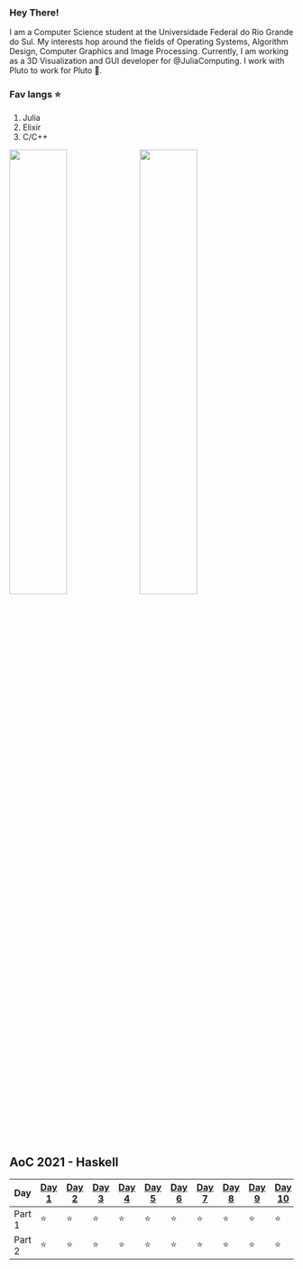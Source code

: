 ### Hey There!

I am a Computer Science student at the Universidade Federal do Rio Grande do Sul. My interests hop around the fields of Operating Systems, Algorithm Design, Computer Graphics and Image Processing. Currently, I am working as a 3D Visualization and GUI developer for @JuliaComputing. I work with Pluto to work for Pluto 🎈.

### Fav langs ⭐

1. Julia
2. Elixir
3. C/C++

<img  style="width: 45%;" src="https://github-readme-stats.vercel.app/api?username=ghaetinger&include_all_commits=true&show_icons=true&hide_title=true&hide_border=true&theme=gradient&bg_color=30,e96443,904e95&title_color=fff&text_color=fff" />
<img  style="width: 45%;" src="https://github-readme-streak-stats.herokuapp.com?user=ghaetinger&theme=jollye_border=true"/>

<!--- advent_readme_stars table --->
## AoC 2021 - Haskell

Day    | [Day 1](https://adventofcode.com/2021/day/1) | [Day 2](https://adventofcode.com/2021/day/2) | [Day 3](https://adventofcode.com/2021/day/3) | [Day 4](https://adventofcode.com/2021/day/4) | [Day 5](https://adventofcode.com/2021/day/5) | [Day 6](https://adventofcode.com/2021/day/6) | [Day 7](https://adventofcode.com/2021/day/7) | [Day 8](https://adventofcode.com/2021/day/8) | [Day 9](https://adventofcode.com/2021/day/9) | [Day 10](https://adventofcode.com/2021/day/10) | [Day 11](https://adventofcode.com/2021/day/11) | [Day 12](https://adventofcode.com/2021/day/12) | [Day 13](https://adventofcode.com/2021/day/13) | [Day 14](https://adventofcode.com/2021/day/14) | [Day 15](https://adventofcode.com/2021/day/15) | [Day 16](https://adventofcode.com/2021/day/16) | [Day 17](https://adventofcode.com/2021/day/17) | [Day 18](https://adventofcode.com/2021/day/18) | [Day 19](https://adventofcode.com/2021/day/19) | [Day 20](https://adventofcode.com/2021/day/20) | [Day 21](https://adventofcode.com/2021/day/21) | [Day 22](https://adventofcode.com/2021/day/22) | [Day 23](https://adventofcode.com/2021/day/23) | [Day 24](https://adventofcode.com/2021/day/24) | [Day 25](https://adventofcode.com/2021/day/25)
---    | ---                                          | ---                                          | ---                                          | ---                                          | ---                                          | ---                                          | ---                                          | ---                                          | ---                                          | ---                                            | ---                                            | ---                                            | ---                                            | ---                                            | ---                                            | ---                                            | ---                                            | ---                                            | ---                                            | ---                                            | ---                                            | ---                                            | ---                                            | ---                                            | ---
Part 1 | ⭐                                            | ⭐                                            | ⭐                                            | ⭐                                            | ⭐                                            | ⭐                                            | ⭐                                            | ⭐                                            | ⭐                                            | ⭐                                              | ⭐                                              | ⭐                                              | ⭐                                              | ⭐                                              | ⭐                                              | ⭐                                              | ⭐                                              | ⭐                                              | ⭐                                              | ⭐                                              | ⭐                                              | ⭐                                              | ⭐                                              | ⭐                                              | ⭐
Part 2 | ⭐                                            | ⭐                                            | ⭐                                            | ⭐                                            | ⭐                                            | ⭐                                            | ⭐                                            | ⭐                                            | ⭐                                            | ⭐                                              | ⭐                                              | ⭐                                              | ⭐                                              | ⭐                                              | ⭐                                              | ⭐                                              | ⭐                                              | ⭐                                              | ⭐                                              | ⭐                                              | ⭐                                              | ⭐                                              | ⭐                                              | ⭐                                              | ⭐
<!--- advent_readme_stars table --->
